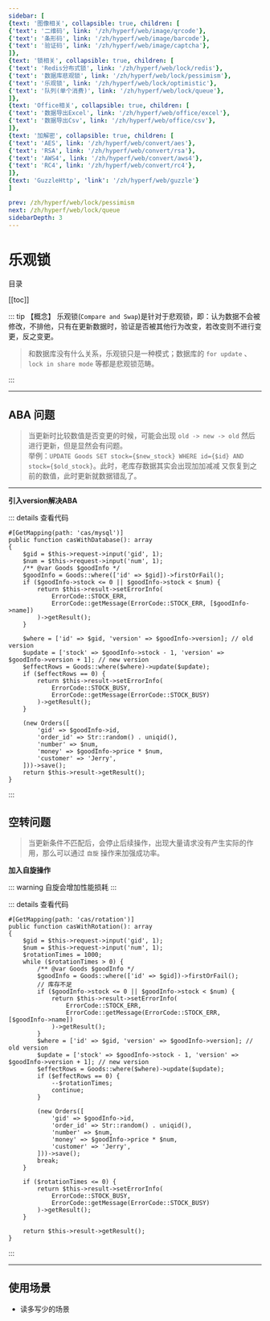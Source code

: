 ```yaml
---
sidebar: [
{text: '图像相关', collapsible: true, children: [
{'text': '二维码', link: '/zh/hyperf/web/image/qrcode'},
{'text': '条形码', link: '/zh/hyperf/web/image/barcode'},
{'text': '验证码', link: '/zh/hyperf/web/image/captcha'},
]},
{text: '锁相关', collapsible: true, children: [
{'text': 'Redis分布式锁', link: '/zh/hyperf/web/lock/redis'},
{'text': '数据库悲观锁', link: '/zh/hyperf/web/lock/pessimism'},
{'text': '乐观锁', link: '/zh/hyperf/web/lock/optimistic'},
{'text': '队列(单个消费)', link: '/zh/hyperf/web/lock/queue'},
]},
{text: 'Office相关', collapsible: true, children: [
{'text': '数据导出Excel', link: '/zh/hyperf/web/office/excel'},
{'text': '数据导出Csv', link: '/zh/hyperf/web/office/csv'},
]},
{text: '加解密', collapsible: true, children: [
{'text': 'AES', link: '/zh/hyperf/web/convert/aes'},
{'text': 'RSA', link: '/zh/hyperf/web/convert/rsa'},
{'text': 'AWS4', link: '/zh/hyperf/web/convert/aws4'},
{'text': 'RC4', link: '/zh/hyperf/web/convert/rc4'},
]},
{text: 'GuzzleHttp', 'link': '/zh/hyperf/web/guzzle'}
]

prev: /zh/hyperf/web/lock/pessimism
next: /zh/hyperf/web/lock/queue
sidebarDepth: 3
---
```


# 乐观锁

目录

[[toc]]

::: tip 【概念】
乐观锁(`Compare and Swap`)是针对于悲观锁，即：认为数据不会被修改，不排他，只有在更新数据时，验证是否被其他行为改变，若改变则不进行变更，反之变更。
> 和数据库没有什么关系，乐观锁只是一种模式；数据库的 `for update` 、`lock in share mode` 等都是悲观锁范畴。

:::

---

## ABA 问题

> 当更新时比较数值是否变更的时候，可能会出现 `old -> new -> old` 然后进行更新，但是显然会有问题。\
> 举例：`UPDATE Goods SET stock={$new_stock} WHERE id={$id} AND stock={$old_stock}`。此时，老库存数据其实会出现加加减减
> 又恢复到之前的数值，此时更新就数据错乱了。

---

**引入version解决ABA**

::: details 查看代码
```php:no-line-numbers
#[GetMapping(path: 'cas/mysql')]
public function casWithDatabase(): array
{
    $gid = $this->request->input('gid', 1);
    $num = $this->request->input('num', 1);
    /** @var Goods $goodInfo */
    $goodInfo = Goods::where(['id' => $gid])->firstOrFail();
    if ($goodInfo->stock <= 0 || $goodInfo->stock < $num) {
        return $this->result->setErrorInfo(
            ErrorCode::STOCK_ERR,
            ErrorCode::getMessage(ErrorCode::STOCK_ERR, [$goodInfo->name])
        )->getResult();
    }

    $where = ['id' => $gid, 'version' => $goodInfo->version]; // old version
    $update = ['stock' => $goodInfo->stock - 1, 'version' => $goodInfo->version + 1]; // new version
    $effectRows = Goods::where($where)->update($update);
    if ($effectRows == 0) {
        return $this->result->setErrorInfo(
            ErrorCode::STOCK_BUSY,
            ErrorCode::getMessage(ErrorCode::STOCK_BUSY)
        )->getResult();
    }

    (new Orders([
        'gid' => $goodInfo->id,
        'order_id' => Str::random() . uniqid(),
        'number' => $num,
        'money' => $goodInfo->price * $num,
        'customer' => 'Jerry',
    ]))->save();
    return $this->result->getResult();
}
```
:::

## 空转问题

> 当更新条件不匹配后，会停止后续操作，出现大量请求没有产生实际的作用，那么可以通过 `自旋` 操作来加强成功率。

**加入自旋操作**

::: warning
自旋会增加性能损耗
:::

::: details 查看代码
```php:no-line-numbers
#[GetMapping(path: 'cas/rotation')]
public function casWithRotation(): array
{
    $gid = $this->request->input('gid', 1);
    $num = $this->request->input('num', 1);
    $rotationTimes = 1000;
    while ($rotationTimes > 0) {
        /** @var Goods $goodInfo */
        $goodInfo = Goods::where(['id' => $gid])->firstOrFail();
        // 库存不足
        if ($goodInfo->stock <= 0 || $goodInfo->stock < $num) {
            return $this->result->setErrorInfo(
                ErrorCode::STOCK_ERR,
                ErrorCode::getMessage(ErrorCode::STOCK_ERR, [$goodInfo->name])
            )->getResult();
        }
        $where = ['id' => $gid, 'version' => $goodInfo->version]; // old version
        $update = ['stock' => $goodInfo->stock - 1, 'version' => $goodInfo->version + 1]; // new version
        $effectRows = Goods::where($where)->update($update);
        if ($effectRows == 0) {
            --$rotationTimes;
            continue;
        }

        (new Orders([
            'gid' => $goodInfo->id,
            'order_id' => Str::random() . uniqid(),
            'number' => $num,
            'money' => $goodInfo->price * $num,
            'customer' => 'Jerry',
        ]))->save();
        break;
    }

    if ($rotationTimes <= 0) {
        return $this->result->setErrorInfo(
            ErrorCode::STOCK_BUSY,
            ErrorCode::getMessage(ErrorCode::STOCK_BUSY)
        )->getResult();
    }

    return $this->result->getResult();
}
```
:::

---

## 使用场景

- 读多写少的场景
